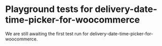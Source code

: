 # Playground tests for delivery-date-time-picker-for-woocommerce
We are still awaiting the first test run for delivery-date-time-picker-for-woocommerce.
